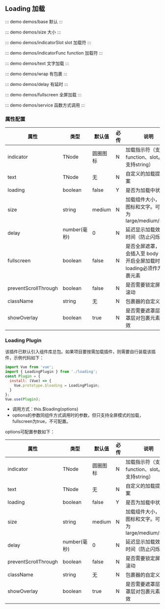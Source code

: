## Loading 加载 

::: demo demos/base 默认
:::

::: demo demos/size 大小
:::

::: demo demos/indicatorSlot slot 加载符
:::

::: demo demos/indicatorFunc function 加载符
:::

::: demo demos/text 文字加载
:::

::: demo demos/wrap 有包裹
:::

::: demo demos/delay 有延时
:::

::: demo demos/fullscreen 全屏加载
:::


::: demo demos/service 函数方式调用
:::

### 属性配置
| 属性 | 类型 | 默认值 | 必传 | 说明 |
|-----|-----|-----|-----|-----|
|indicator|TNode|圆圈图标|N|加载指示符（支持function、slot。不支持string）|
|text|TNode|无|N|自定义的加载提示文案|
|loading|boolean|false|Y|是否为加载中状态|
|size|string|medium|N|加载组件大小，包括图标和文字。可选值为 large/medium/small|
|delay|number(毫秒)|0|N|延迟显示加载效果的时间（防止闪烁）|
|fullscreen|boolean|false|N|是否全屏遮罩，遮罩会插入至 body 上。开启全屏加载时，loading必须作为包裹元素|
|preventScrollThrough|boolean|false|N|是否需要锁定屏幕的滚动|
|className|string|无|N|包裹器的自定义类名|
|showOverlay|boolean|true|N|是否需要遮罩层，遮罩层对包裹元素才有效|

### Loading Plugin

该插件已默认引入组件库总包。如果项目要按需加载插件，则需要自行装载该插件，示例代码如下：

```js
import Vue from 'vue';
import { LoadingPlugin } from './loading';
const Plugin = {
  install: (Vue) => {
    Vue.prototype.$loading = LoadingPlugin;
  }
};
Vue.use(Plugin);
```

* 调用方式：this.$loading(options)
* options的参数同组件方式调用时的参数，但只支持全屏模式的加载，fullscreen为true，不可配置。

options可配置参数如下：

| 属性 | 类型 | 默认值 | 必传 | 说明 |
|-----|-----|-----|-----|-----|
|indicator|TNode|圆圈图标|N|加载指示符（支持function、slot。不支持string）|
|text|TNode|无|N|自定义的加载提示文案|
|loading|boolean|false|Y|是否为加载中状态|
|size|string|medium|N|加载组件大小，包括图标和文字。可选值为 large/medium/small|
|delay|number(毫秒)|0|N|延迟显示加载效果的时间（防止闪烁）|
|preventScrollThrough|boolean|false|N|是否需要锁定屏幕的滚动|
|className|string|无|N|包裹器的自定义类名|
|showOverlay|boolean|true|N|是否需要遮罩层，遮罩层对包裹元素才有效|


